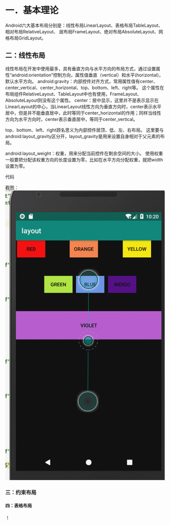 # 一．基本理论
Android六大基本布局分别是：线性布局LinearLayout、表格布局TableLayout、相对布局RelativeLayout、
层布局FrameLayout、绝对布局AbsoluteLayout、网格布局GridLayout。
## 二：线性布局
线性布局在开发中使用最多，具有垂直方向与水平方向的布局方式，通过设置属性“android:orientation”控制方向，属性值垂直（vertical）和水平(horizontal)，默认水平方向。
android:gravity：内部控件对齐方式，常用属性值有center、center_vertical、center_horizontal、top、bottom、left、right等。
这个属性在布局组件RelativeLayout、TableLayout中也有使用，FrameLayout、AbsoluteLayout则没有这个属性。
center：居中显示，这里并不是表示显示在LinearLayout的中心，当LinearLayout线性方向为垂直方向时，center表示水平居中，但是并不能垂直居中，此时等同于center_horizontal的作用；同样当线性方向为水平方向时，center表示垂直居中，等同于center_vertical。

top、bottom、left、right顾名思义为内部控件居顶、低、左、右布局。
这里要与android:layout_gravity区分开，layout_gravity是用来设置自身相对于父元素的布局。

android:layout_weight：权重，用来分配当前控件在剩余空间的大小。
使用权重一般要把分配该权重方向的长度设置为零，比如在水平方向分配权重，就把width设置为零。
 
代码
 
截图：![](https://github.com/aishuqing/layout/blob/master/屏幕快照%202019-03-18%20下午10.20.46.png)
### 三：约束布局

#### 四：表格布局


！[](https://github.com/aishuqing/layout/blob/master/屏幕快照%202019-03-18%20下午10.20.46.png)
